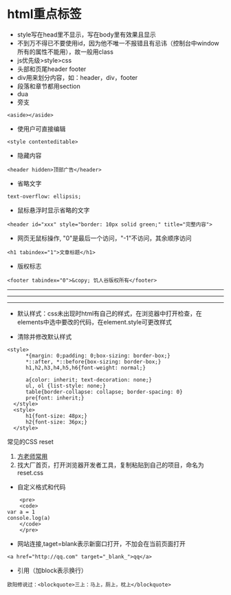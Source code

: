 # html重点标签
* style写在head里不显示，写在body里有效果且显示
* 不到万不得已不要使用id，因为他不唯一不报错且有忌讳（控制台中window所有的属性不能用），故一般用class
* js优先级>style>css
* 头部和页尾header footer
* div用来划分内容，如：header，div，footer
* 段落和章节都用section
* dua
* 旁支
```
<aside></aside>
```
* 使用户可直接编辑
```
<style contenteditable>
```
* 隐藏内容
```
<header hidden>顶部广告</header>
```
* 省略文字
```
text-overflow: ellipsis;
```
* 鼠标悬浮时显示省略的文字
```
<header id="xxx" style="border: 10px solid green;" title="完整内容">
 ```
* 网页无鼠标操作, "0"是最后一个访问，"-1"不访问，其余顺序访问
```  
<h1 tabindex="1">文章标题</h1>
```
* 版权标志
```
<footer tabindex="0">&copy; 饥人谷版权所有</footer>
```
***
***
***
* 默认样式：css未出现时html有自己的样式，在浏览器中打开检查，在elements中选中要改的代码，在element.style可更改样式

* 清除并修改默认样式
```
<style>
      *{margin: 0;padding: 0;box-sizing: border-box;}
      *::after, *::before{box-sizing: border-box;}
      h1,h2,h3,h4,h5,h6{font-weight: normal;}

      a{color: inherit; text-decoration: none;}
      ul, ol {list-style: none;}
      table{border-collapse: collapse; border-spacing: 0}
      pre{font: inherit;}
  </style>
  <style>
      h1{font-size: 48px;}
      h2{font-size: 36px;}
  </style>
```
常见的CSS reset
1. [方老师常用](https://gist.github.com/FrankFang/df5e57a0799823ed89a960a642b3a1e2)
2. 找大厂首页，打开浏览器开发者工具，复制粘贴到自己的项目，命名为reset.css

* 自定义格式和代码
```
    <pre>
    <code>
var a = 1
console.log(a)    
    </code>
    </pre>
```
* 网站连接,taget=blank表示新窗口打开，不加会在当前页面打开
```
<a href="http://qq.com" target="_blank_">qq</a>
```
* 引用（加block表示换行）
```
欧阳修说过：<blockquote>三上：马上，厕上，枕上</blockquote>
```
